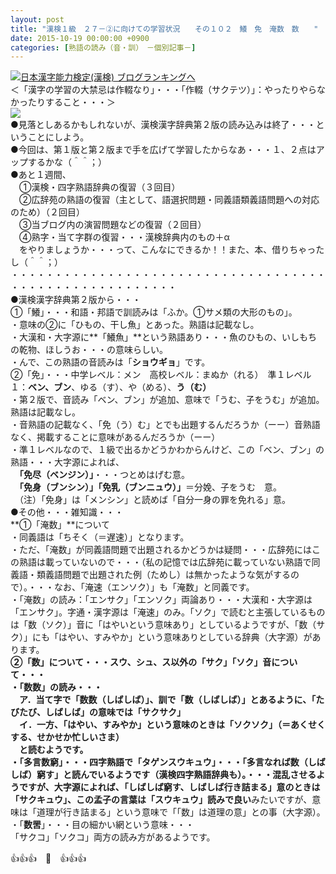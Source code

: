 ```yaml
---
layout: post
title: "漢検１級　２７－②に向けての学習状況　　その１０２　鱶　免　淹数　数　　"
date: 2015-10-19 00:00:00 +0900
categories: [熟語の読み（音・訓）　－個別記事－]
---
```


[![](/syuusyuu9701/assets/images/漢検１級-２７－②に向けての学習状況-その１０２-鱶-免-淹数-数--br_c_3028_1.gif)](http://blog.with2.net/link.php?1659096:3028 "日本漢字能力検定(漢検) ブログランキングへ")[日本漢字能力検定(漢検) ブログランキングへ](http://blog.with2.net/link.php?1659096:3028)  
＜「漢字の学習の大禁忌は作輟なり」・・・「作輟（サクテツ）」：やったりやらなかったりすること・・・＞  
![](/syuusyuu9701/assets/images/漢検１級-２７－②に向けての学習状況-その１０２-鱶-免-淹数-数--f2574c8f73a6ae7c33188eac6b5c049d.jpg)  
●見落としあるかもしれないが、漢検漢字辞典第２版の読み込みは終了・・・ということにしよう。  
●今回は、第１版と第２版まで手を広げて学習したからなあ・・・１、２点はアップするかな（＾＾；）  
●あと１週間、  
　①漢検・四字熟語辞典の復習（３回目）  
　②広辞苑の熟語の復習（主として、語選択問題・同義語類義語問題への対応のため）（２回目）  
　③当ブログ内の演習問題などの復習（２回目）  
　④熟字・当て字群の復習・・・漢検辞典内のもの＋α  
　をやりましょうか・・・って、こんなにできるか！！また、本、借りちゃったし（＾＾；）  
・・・・・・・・・・・・・・・・・・・・・・・・・・・・・・・・・・・・・・・・・・・・・・・・・・・・・・・  
●漢検漢字辞典第２版から・・・  
①「鱶」・・・和語・邦語で訓読みは「ふか。①サメ類の大形のもの」。  
・意味の②に「ひもの、干し魚」とあった。熟語は記載なし。  
・大漢和・大字源に**「鱶魚」**という熟語あり・・・魚のひもの、いしもちの乾物、ほしうお・・・の意味らしい。  
・んで、この熟語の音読みは「**ショウギョ**」です。  
②「免」・・・中学レベル：メン　高校レベル：まぬか（れる）　準１レベル１：**ベン、ブン**、ゆる（す）、や（める）、**う（む）**  
・第２版で、音読み「ベン、ブン」が追加、意味で「うむ、子をうむ」が追加。熟語は記載なし。  
・音熟語の記載なく、「免（う）む」とでも出題するんだろうか（ーー）音熟語なく、掲載することに意味があるんだろうか（ーー）  
・準１レベルなので、１級で出るかどうかわからんけど、この「ベン、ブン」の熟語・・・大字源によれば、  
　**「免尽（ベンジン）」**・・・つとめはげむ意。  
　**「免身（ブンシン）」「免乳（ブンニュウ）」**＝分娩、子をうむ　意。  
　（注）「免身」は「メンシン」と読めば「自分一身の罪を免れる」意。  
●その他・・・雑知識・・・  
**①「淹数」**について  
・同義語は「ちそく（＝遅速）」となります。  
・ただ、「淹数」が同義語問題で出題されるかどうかは疑問・・・広辞苑にはこの熟語は載っていないので・・・（私の記憶では広辞苑に載っていない熟語で同義語・類義語問題で出題された例（ためし）は無かったような気がするので）。・・・なお、「淹速（エンソク）」も「淹数」と同義です。  
・「淹数」の読み：「エンサク」「エンソク」両論あり・・・大漢和・大字源は「エンサク」。字通・漢字源は「淹速」のみ。「ソク」で読むと主張しているものは「数（ソク）」音に「はやいという意味あり」としているようですが、「数（サク）」にも「はやい、すみやか」という意味ありとしている辞典（大字源）があります。  
**②「数」**について・・・スウ、シュ、ス以外の「サク」「ソク」音について・・・  
・「**数数**」の読み・・・  
　ア．当て字で「数数（しばしば）」、訓で「数（しばしば）」とあるように、「たびたび、しばしば」の意味では「サクサク」  
　イ．一方、「はやい、すみやか」という意味のときは「ソクソク」（＝あくせくする、せかせか忙しいさま）  
　と読むようです。  
・「**多言数窮**」・・・四字熟語で「タゲンスウキュウ」・・・「多言なれば数（しばしば）窮す」と読んでいるようです（漢検四字熟語辞典も）。・・・混乱させるようですが、大字源によれば、「しばしば窮す、しばしば行き詰まる」意のときは「サクキュウ」、この孟子の言葉は**「スウキュウ」読みで良い**みたいですが、意味は「道理が行き詰まる」という意味で「「数」は道理の意」との事（大字源）。  
・「**数罟**」・・・目の細かい網という意味・・・  
「サクコ」「ソクコ」両方の読み方があるようです。  
  
👍👍👍　🐑　👍👍👍  
  
  
  
　  
  
